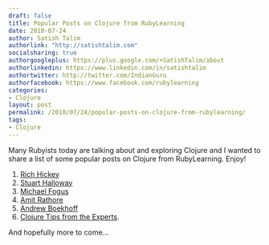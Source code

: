 ```yaml
---
draft: false
title: Popular Posts on Clojure from RubyLearning
date: 2010-07-24
author: Satish Talim
authorlink: "http://satishtalim.com"
socialsharing: true
authorgoogleplus: https://plus.google.com/+SatishTalim/about
authorlinkedin: https://www.linkedin.com/in/satishtalim
authortwitter: http://twitter.com/IndianGuru
authorfacebook: https://www.facebook.com/rubylearning
categories:
- Clojure
layout: post
permalink: /2010/07/24/popular-posts-on-clojure-from-rubylearning/
tags:
- Clojure
---
```

Many Rubyists today are talking about and exploring Clojure and I wanted
to share a list of some popular posts on Clojure from RubyLearning.
Enjoy!

1.  [Rich
    Hickey](http://rubylearning.com/blog/2010/04/06/rich-hickey-talks-to-rubylearnings-clojure-course-participants/)
2.  [Stuart
    Halloway](http://rubylearning.com/blog/2010/03/10/stuart-halloway-talks-to-rubylearnings-clojure-course-participants/)
3.  [Michael
    Fogus](http://rubylearning.com/blog/2010/03/10/michael-fogus-talks-to-rubylearnings-clojure-course-participants/)
4.  [Amit
    Rathore](http://rubylearning.com/blog/2010/03/18/amit-rathore-talks-to-rubylearnings-clojure-course-participants/)
5.  [Andrew
    Boekhoff](http://rubylearning.com/blog/2010/07/29/clojure-a-chat-with-andrew-boekhoff/)
6.  [Clojure Tips from the
    Experts](http://rubylearning.com/blog/2010/07/26/clojure-tips-from-the-experts/).

And hopefully more to come…
